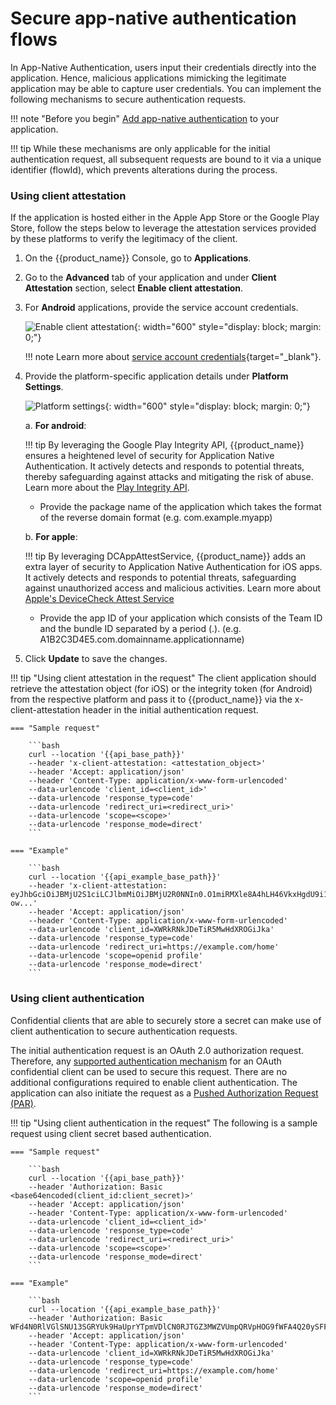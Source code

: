 # Secure app-native authentication flows

In App-Native Authentication, users input their credentials directly into the application. Hence, malicious applications mimicking the legitimate application may be able to capture user credentials. You can implement the following mechanisms to secure authentication requests.

!!! note "Before you begin"
    [Add app-native authentication]({{base_path}}/guides/authentication/app-native-authentication/add-app-native-authentication/) to your application.

!!! tip
    While these mechanisms are only applicable for the initial authentication request, all subsequent requests are bound to it via a unique identifier (flowId), which prevents alterations during the process.

### Using client attestation
If the application is hosted either in the Apple App Store or the Google Play Store, follow the steps below to leverage 
the attestation services provided by these platforms to verify the legitimacy of the client.

1. On the {{product_name}} Console, go to **Applications**.
2. Go to the **Advanced** tab of your application and under **Client Attestation** section, select **Enable client attestation**.
3. For **Android** applications, provide the service account credentials.
  
	![Enable client attestation]({{base_path}}/assets/img/references/enable-client-attestation.png){: width="600" style="display: block; margin: 0;"}
        
    !!! note
            Learn more about [service account credentials](https://cloud.google.com/iam/docs/service-account-creds){target="_blank"}.


5. Provide the platform-specific application details under **Platform Settings**. 

    ![Platform settings]({{base_path}}/assets/img/references/platform-settings.png){: width="600" style="display: block; margin: 0;"}

    a. **For android**:

    !!! tip
        By leveraging the Google Play Integrity API, {{product_name}} ensures a heightened level of security for Application Native Authentication. It actively detects and responds to potential threats, thereby safeguarding against attacks and mitigating the risk of abuse.
        Learn more about the [Play Integrity API](https://developer.android.com/google/play/integrity/overview).

    - Provide the package name of the application which takes the format of the reverse domain format (e.g. com.example.myapp)
	
    b. **For apple**:

    !!! tip
        By leveraging DCAppAttestService, {{product_name}} adds an extra layer of security to Application Native Authentication for iOS apps. It actively detects and responds to potential threats, safeguarding against unauthorized access and malicious activities.
        Learn more about [Apple's DeviceCheck Attest Service](https://developer.apple.com/documentation/devicecheck/dcappattestservice)

    - Provide the app ID of your application which consists of the Team ID and the bundle ID separated by a period (.). (e.g. A1B2C3D4E5.com.domainname.applicationname)

6. Click **Update** to save the changes.

!!! tip "Using client attestation in the request"
    The client application should retrieve the attestation object (for iOS) or the integrity token (for Android) from the respective platform and pass it to {{product_name}} via the x-client-attestation header in the initial authentication request.

    === "Sample request"

        ```bash
        curl --location '{{api_base_path}}'
        --header 'x-client-attestation: <attestation_object>'
        --header 'Accept: application/json'
        --header 'Content-Type: application/x-www-form-urlencoded'
        --data-urlencode 'client_id=<client_id>'
        --data-urlencode 'response_type=code'
        --data-urlencode 'redirect_uri=<redirect_uri>'
        --data-urlencode 'scope=<scope>'
        --data-urlencode 'response_mode=direct'
        ```

    === "Example"
    
        ```bash
        curl --location '{{api_example_base_path}}'
        --header 'x-client-attestation: eyJhbGciOiJBMjU2S1ciLCJlbmMiOiJBMjU2R0NNIn0.O1miRMXle8A4hLH46VkxHgdU9i1-ow...'
        --header 'Accept: application/json'
        --header 'Content-Type: application/x-www-form-urlencoded'
        --data-urlencode 'client_id=XWRkRNkJDeTiR5MwHdXROGiJka'
        --data-urlencode 'response_type=code'
        --data-urlencode 'redirect_uri=https://example.com/home'
        --data-urlencode 'scope=openid profile'
        --data-urlencode 'response_mode=direct'
        ```

### Using client authentication
Confidential clients that are able to securely store a secret can make use of client authentication to secure authentication requests.

The initial authentication request is an OAuth 2.0 authorization request. Therefore,  any [supported authentication mechanism]({{base_path}}/references/app-settings/oidc-settings-for-app/#client-authentication)
for an OAuth confidential client can be used to secure this request. There are no additional configurations required to enable client authentication. The application can also initiate the request as a [Pushed Authorization Request (PAR)]({{base_path}}/guides/authentication/oidc/implement-login-with-par/).

!!! tip "Using client authentication in the request"
    The following is a sample request using client secret based authentication.

    === "Sample request"

        ```bash
        curl --location '{{api_base_path}}'
        --header 'Authorization: Basic <base64encoded(client_id:client_secret)>'
        --header 'Accept: application/json'
        --header 'Content-Type: application/x-www-form-urlencoded'
        --data-urlencode 'client_id=<client_id>'
        --data-urlencode 'response_type=code'
        --data-urlencode 'redirect_uri=<redirect_uri>'
        --data-urlencode 'scope=<scope>'
        --data-urlencode 'response_mode=direct'
        ```

    === "Example"
    
        ```bash
        curl --location '{{api_example_base_path}}'
        --header 'Authorization: Basic WFd4N0RlVGlSNU13SGRYUk9HaUprYTpmVDlCN0RJTGZ3MWZVUmpQRVpHOG9fWFA4Q20ySFFQOEhBclJFhNYQ=='
        --header 'Accept: application/json'
        --header 'Content-Type: application/x-www-form-urlencoded'
        --data-urlencode 'client_id=XWRkRNkJDeTiR5MwHdXROGiJka'
        --data-urlencode 'response_type=code'
        --data-urlencode 'redirect_uri=https://example.com/home'
        --data-urlencode 'scope=openid profile'
        --data-urlencode 'response_mode=direct'
        ```



